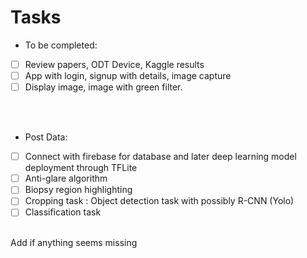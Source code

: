 
# Tasks

- To be completed:

- [ ] Review papers, ODT Device, Kaggle results
- [ ] App with login, signup with details, image capture
- [ ] Display image, image with green filter.
<br>
<br>

- Post Data:

- [ ] Connect with firebase for database and later deep learning model deployment through TFLite
- [ ] Anti-glare algorithm
- [ ] Biopsy region highlighting
- [ ] Cropping task : Object detection task with possibly R-CNN (Yolo)
- [ ] Classification task
<br>
Add if anything seems missing
